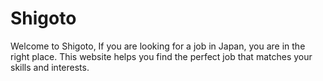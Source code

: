 # Shigoto
Welcome to Shigoto, If you are looking for a job in Japan, you are in the right place. This website helps you find the perfect job that matches your skills and interests.